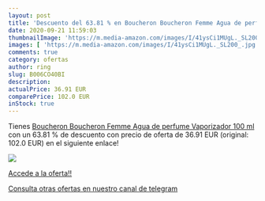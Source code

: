 ```yaml
---
layout: post
title: 'Descuento del 63.81 % en Boucheron Boucheron Femme Agua de perfum'
date: 2020-09-21 11:59:03
thumbnailImage: 'https://m.media-amazon.com/images/I/41ysCi1MUgL._SL200_.jpg'
images: [ 'https://m.media-amazon.com/images/I/41ysCi1MUgL._SL200_.jpg' ]
comments: true
category: ofertas
author: ring
slug: B006CO40BI
description:
actualPrice: 36.91 EUR
comparePrice: 102.0 EUR
inStock: true
---
```


Tienes [Boucheron Boucheron Femme Agua de perfume Vaporizador 100 ml](https://www.amazon.com/dp/B006CO40BI/?tag=redken08-20) con un 63.81 % de descuento con precio de oferta de 36.91 EUR (original: 102.0 EUR) en el siguiente enlace!

[![](https://m.media-amazon.com/images/I/41ysCi1MUgL._SL200_.jpg)](https://www.amazon.com/dp/B006CO40BI/?tag=redken08-20)

[Accede a la oferta!!](https://www.amazon.com/dp/B006CO40BI/?tag=redken08-20)

[Consulta otras ofertas en nuestro canal de telegram](https://t.me/s/ofertas25)
